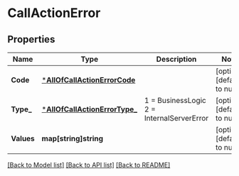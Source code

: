 # CallActionError

## Properties
Name | Type | Description | Notes
------------ | ------------- | ------------- | -------------
**Code** | [***AllOfCallActionErrorCode**](AllOfCallActionErrorCode.md) |  | [optional] [default to null]
**Type_** | [***AllOfCallActionErrorType_**](AllOfCallActionErrorType_.md) |   1 &#x3D; BusinessLogic  2 &#x3D; InternalServerError | [optional] [default to null]
**Values** | **map[string]string** |  | [optional] [default to null]

[[Back to Model list]](../README.md#documentation-for-models) [[Back to API list]](../README.md#documentation-for-api-endpoints) [[Back to README]](../README.md)

